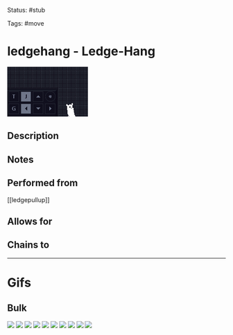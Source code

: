 Status: #stub

Tags: #move

# ledgehang - Ledge-Hang
<img src=https://raw.githubusercontent.com/LauraHannah44/Rain-World-Movement/main/Files/ledgehang_header.gif>

## Description


## Notes


## Performed from
[[ledgepullup]]

## Allows for


## Chains to


___
# Gifs
## Bulk
<img src=https://raw.githubusercontent.com/LauraHannah44/Rain-World-Movement/main/Files/ledgehang_0.gif>

<img src=https://raw.githubusercontent.com/LauraHannah44/Rain-World-Movement/main/Files/ledgehang_1.gif>

<img src=https://raw.githubusercontent.com/LauraHannah44/Rain-World-Movement/main/Files/ledgehang_2.gif>

<img src=https://raw.githubusercontent.com/LauraHannah44/Rain-World-Movement/main/Files/ledgehang_3.gif>

<img src=https://raw.githubusercontent.com/LauraHannah44/Rain-World-Movement/main/Files/ledgehang_4.gif>

<img src=https://raw.githubusercontent.com/LauraHannah44/Rain-World-Movement/main/Files/ledgehang_5.gif>

<img src=https://raw.githubusercontent.com/LauraHannah44/Rain-World-Movement/main/Files/ledgehang_6.gif>

<img src=https://raw.githubusercontent.com/LauraHannah44/Rain-World-Movement/main/Files/ledgehang_7.gif>

<img src=https://raw.githubusercontent.com/LauraHannah44/Rain-World-Movement/main/Files/ledgehang_8.gif>

<img src=https://raw.githubusercontent.com/LauraHannah44/Rain-World-Movement/main/Files/ledgehang_9.gif>

